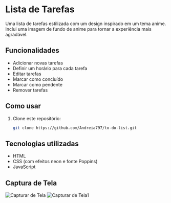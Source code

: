 # Lista de Tarefas

Uma lista de tarefas estilizada com um design inspirado em um tema anime. Inclui uma imagem de fundo de anime para tornar a experiência mais agradável.

## Funcionalidades
- Adicionar novas tarefas
- Definir um horário para cada tarefa
- Editar tarefas
- Marcar como concluído
- Marcar como pendente
- Remover tarefas

## Como usar

1. Clone este repositório:
   ```bash
   git clone https://github.com/Andreia797/to-do-list.git
   ```


## Tecnologias utilizadas

- HTML
- CSS (com efeitos neon e fonte Poppins)
- JavaScript

## Captura de Tela
![Capturar de Tela](https://github.com/user-attachments/assets/303a470a-8e22-463e-a3e1-19c85f35059f)
![Capturar de Tela1](https://github.com/user-attachments/assets/4baf791e-6cdd-4124-b585-833608d378e0)
